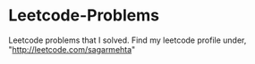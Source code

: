 # Leetcode-Problems
Leetcode problems that I solved.
Find my leetcode profile under, "http://leetcode.com/sagarmehta"
